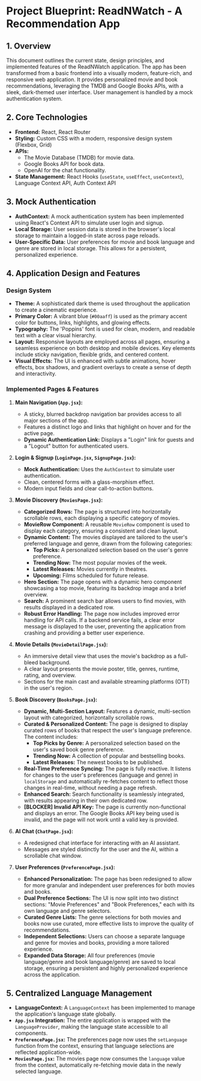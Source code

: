 # Project Blueprint: ReadNWatch - A Recommendation App

## 1. Overview

This document outlines the current state, design principles, and implemented features of the ReadNWatch application. The app has been transformed from a basic frontend into a visually modern, feature-rich, and responsive web application. It provides personalized movie and book recommendations, leveraging the TMDB and Google Books APIs, with a sleek, dark-themed user interface. User management is handled by a mock authentication system.

## 2. Core Technologies

- **Frontend:** React, React Router
- **Styling:** Custom CSS with a modern, responsive design system (Flexbox, Grid)
- **APIs:**
  - The Movie Database (TMDB) for movie data.
  - Google Books API for book data.
  - OpenAI for the chat functionality.
- **State Management:** React Hooks (`useState`, `useEffect`, `useContext`), Language Context API, Auth Context API

## 3. Mock Authentication

- **AuthContext:** A mock authentication system has been implemented using React's Context API to simulate user login and signup.
- **Local Storage:** User session data is stored in the browser's local storage to maintain a logged-in state across page reloads.
- **User-Specific Data:** User preferences for movie and book language and genre are stored in local storage. This allows for a persistent, personalized experience.

## 4. Application Design and Features

### Design System

- **Theme:** A sophisticated dark theme is used throughout the application to create a cinematic experience.
- **Primary Color:** A vibrant blue (`#00aaff`) is used as the primary accent color for buttons, links, highlights, and glowing effects.
- **Typography:** The 'Poppins' font is used for clean, modern, and readable text with a clear visual hierarchy.
- **Layout:** Responsive layouts are employed across all pages, ensuring a seamless experience on both desktop and mobile devices. Key elements include sticky navigation, flexible grids, and centered content.
- **Visual Effects:** The UI is enhanced with subtle animations, hover effects, box shadows, and gradient overlays to create a sense of depth and interactivity.

### Implemented Pages & Features

1.  **Main Navigation (`App.jsx`):**
    - A sticky, blurred backdrop navigation bar provides access to all major sections of the app.
    - Features a distinct logo and links that highlight on hover and for the active page.
    - **Dynamic Authentication Link:** Displays a "Login" link for guests and a "Logout" button for authenticated users.

2.  **Login & Signup (`LoginPage.jsx`, `SignupPage.jsx`):**
    - **Mock Authentication:** Uses the `AuthContext` to simulate user authentication.
    - Clean, centered forms with a glass-morphism effect.
    - Modern input fields and clear call-to-action buttons.

3.  **Movie Discovery (`MoviesPage.jsx`):**
    - **Categorized Rows:** The page is structured into horizontally scrollable rows, each displaying a specific category of movies.
    - **MovieRow Component:** A reusable `MovieRow` component is used to display each category, ensuring a consistent and clean layout.
    - **Dynamic Content:** The movies displayed are tailored to the user's preferred language and genre, drawn from the following categories:
        - **Top Picks:** A personalized selection based on the user's genre preference.
        - **Trending Now:** The most popular movies of the week.
        - **Latest Releases:** Movies currently in theatres.
        - **Upcoming:** Films scheduled for future release.
    - **Hero Section:** The page opens with a dynamic hero component showcasing a top movie, featuring its backdrop image and a brief overview.
    - **Search:** A prominent search bar allows users to find movies, with results displayed in a dedicated row.
    - **Robust Error Handling:** The page now includes improved error handling for API calls. If a backend service fails, a clear error message is displayed to the user, preventing the application from crashing and providing a better user experience.

4.  **Movie Details (`MovieDetailPage.jsx`):**
    - An immersive detail view that uses the movie's backdrop as a full-bleed background.
    - A clear layout presents the movie poster, title, genres, runtime, rating, and overview.
    - Sections for the main cast and available streaming platforms (OTT) in the user's region.

5.  **Book Discovery (`BooksPage.jsx`):**
    - **Dynamic, Multi-Section Layout:** Features a dynamic, multi-section layout with categorized, horizontally scrollable rows.
    - **Curated & Personalized Content:** The page is designed to display curated rows of books that respect the user's language preference. The content includes:
        - **Top Picks by Genre:** A personalized selection based on the user's saved book genre preference.
        - **Trending Now:** A collection of popular and bestselling books.
        - **Latest Releases:** The newest books to be published.
    - **Real-Time Preference Syncing:** The page is fully reactive. It listens for changes to the user's preferences (language and genre) in `localStorage` and automatically re-fetches content to reflect those changes in real-time, without needing a page refresh.
    - **Enhanced Search:** Search functionality is seamlessly integrated, with results appearing in their own dedicated row.
    - **[BLOCKER] Invalid API Key:** The page is currently non-functional and displays an error. The Google Books API key being used is invalid, and the page will not work until a valid key is provided.

6.  **AI Chat (`ChatPage.jsx`):**
    - A redesigned chat interface for interacting with an AI assistant.
    - Messages are styled distinctly for the user and the AI, within a scrollable chat window.

7.  **User Preferences (`PreferencePage.jsx`):**
    - **Enhanced Personalization:** The page has been redesigned to allow for more granular and independent user preferences for both movies and books.
    - **Dual Preference Sections:** The UI is now split into two distinct sections: "Movie Preferences" and "Book Preferences," each with its own language and genre selectors.
    - **Curated Genre Lists:** The genre selections for both movies and books now use curated, more effective lists to improve the quality of recommendations.
    - **Independent Selections:** Users can choose a separate language and genre for movies and books, providing a more tailored experience.
    - **Expanded Data Storage:** All four preferences (movie language/genre and book language/genre) are saved to local storage, ensuring a persistent and highly personalized experience across the application.

## 5. Centralized Language Management

- **LanguageContext:** A `LanguageContext` has been implemented to manage the application's language state globally.
- **`App.jsx` Integration:** The entire application is wrapped with the `LanguageProvider`, making the language state accessible to all components.
- **`PreferencePage.jsx`:** The preferences page now uses the `setLanguage` function from the context, ensuring that language selections are reflected application-wide.
- **`MoviesPage.jsx`:** The movies page now consumes the `language` value from the context, automatically re-fetching movie data in the newly selected language.
